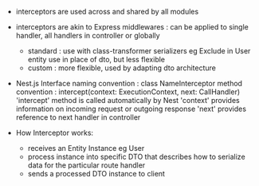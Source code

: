 - interceptors are used across and shared by all modules

- interceptors are akin to Express middlewares :
  can be applied to single handler, all handlers in controller or globally
  - standard : use with class-transformer serializers eg Exclude in User entity
    use in place of dto, but less flexible
  - custom : more flexible, used by adapting dto architecture

* Nest.js Interface
  naming convention : class NameInterceptor
  method convention : intercept(context: ExecutionContext, next: CallHandler)
  'intercept' method is called automatically by Nest
  'context' provides information on incoming request or outgoing response
  'next' provides reference to next handler in controller

* How Interceptor works:
  - receives an Entity Instance eg User
  - process instance into specific DTO that describes how to serialize data for the particular route handler
  - sends a processed DTO instance to client

